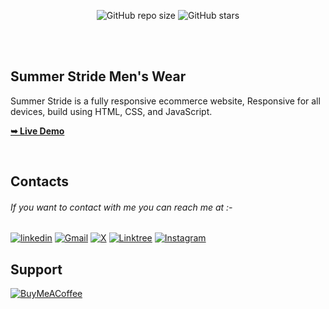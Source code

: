 <div align="center">
  
  ![GitHub repo size](https://img.shields.io/github/repo-size/divyanshdj/summerstride-eshop)
  ![GitHub stars](https://img.shields.io/github/stars/divyanshdj/summerstride-eshop?style=social)

</div>
<div align="left">
  <br />
  <br />

  <h2>Summer Stride Men's Wear</h2>

  Summer Stride is a fully responsive ecommerce website, Responsive for all devices, build using HTML, CSS, and JavaScript.

  <a href="https://summer-stride-eshop.netlify.app/"><strong>➥ Live Demo</strong></a>

</div>

<div align="left">

<br />

## Contacts

<h6><i>If you want to contact with me you can reach me at :-</i></h6>
  
  [![linkedin](https://img.shields.io/badge/linkedin-0A66C2?style=for-the-badge&logo=linkedin&logoColor=white)](https://www.linkedin.com/in/divyansh-jain-29712726b)
  [![Gmail](https://img.shields.io/badge/Gmail-D14836?style=for-the-badge&logo=gmail&logoColor=white)](mailto:divyanshjain749@gmail.com)
  [![X](https://img.shields.io/badge/X-%23000000.svg?style=for-the-badge&logo=X&logoColor=white)](https://twitter.com/divyansh_dj3)
  [![Linktree](https://img.shields.io/badge/linktree-1de9b6?style=for-the-badge&logo=linktree&logoColor=white)](https://linktr.ee/divyanshdj)
  [![Instagram](https://img.shields.io/badge/Instagram-%23E4405F.svg?style=for-the-badge&logo=Instagram&logoColor=white)](https://www.instagram.com/mr_divyansh_dj/)
  
</div>

## Support

[![BuyMeACoffee](https://img.shields.io/badge/Buy%20Me%20a%20Coffee-ffdd00?style=for-the-badge&logo=buy-me-a-coffee&logoColor=black)](https://buymeacoffee.com/djboss88347) 
  
